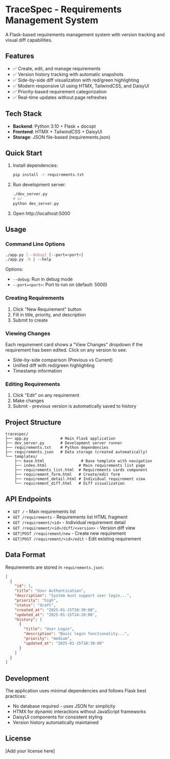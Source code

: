 # TraceSpec - Requirements Management System

A Flask-based requirements management system with version tracking and visual diff capabilities.

## Features

- ✅ Create, edit, and manage requirements
- ✅ Version history tracking with automatic snapshots
- ✅ Side-by-side diff visualization with red/green highlighting
- ✅ Modern responsive UI using HTMX, TailwindCSS, and DaisyUI
- ✅ Priority-based requirement categorization
- ✅ Real-time updates without page refreshes

## Tech Stack

- **Backend**: Python 3.10 + Flask + docopt
- **Frontend**: HTMX + TailwindCSS + DaisyUI
- **Storage**: JSON file-based (requirements.json)

## Quick Start

1. Install dependencies:
   ```bash
   pip install -r requirements.txt
   ```

2. Run development server:
   ```bash
   ./dev_server.py
   # or
   python dev_server.py
   ```

3. Open http://localhost:5000

## Usage

### Command Line Options

```bash
./app.py [--debug] [--port=<port>]
./app.py -h | --help
```

Options:
- `--debug`: Run in debug mode
- `--port=<port>`: Port to run on (default: 5000)

### Creating Requirements

1. Click "New Requirement" button
2. Fill in title, priority, and description
3. Submit to create

### Viewing Changes

Each requirement card shows a "View Changes" dropdown if the requirement has been edited. Click on any version to see:

- Side-by-side comparison (Previous vs Current)
- Unified diff with red/green highlighting
- Timestamp information

### Editing Requirements

1. Click "Edit" on any requirement
2. Make changes
3. Submit - previous version is automatically saved to history

## Project Structure

```
tracespec/
├── app.py              # Main Flask application
├── dev_server.py       # Development server runner
├── requirements.txt    # Python dependencies
├── requirements.json   # Data storage (created automatically)
└── templates/
    ├── base.html                # Base template with navigation
    ├── index.html              # Main requirements list page
    ├── requirements_list.html  # Requirements cards component
    ├── requirement_form.html   # Create/edit form
    ├── requirement_detail.html # Individual requirement view
    └── requirement_diff.html   # Diff visualization
```

## API Endpoints

- `GET /` - Main requirements list
- `GET /requirements` - Requirements list HTML fragment
- `GET /requirement/<id>` - Individual requirement detail
- `GET /requirement/<id>/diff/<version>` - Version diff view
- `GET|POST /requirement/new` - Create new requirement
- `GET|POST /requirement/<id>/edit` - Edit existing requirement

## Data Format

Requirements are stored in `requirements.json`:

```json
[
  {
    "id": 1,
    "title": "User Authentication",
    "description": "System must support user login...",
    "priority": "high",
    "status": "draft",
    "created_at": "2025-01-15T10:30:00",
    "updated_at": "2025-01-15T14:20:00",
    "history": [
      {
        "title": "User Login",
        "description": "Basic login functionality...",
        "priority": "medium",
        "updated_at": "2025-01-15T10:30:00"
      }
    ]
  }
]
```

## Development

The application uses minimal dependencies and follows Flask best practices:

- No database required - uses JSON for simplicity
- HTMX for dynamic interactions without JavaScript frameworks
- DaisyUI components for consistent styling
- Version history automatically maintained

## License

[Add your license here]
